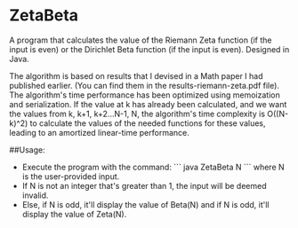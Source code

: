 # ZetaBeta
A program that calculates the value of the Riemann Zeta function (if the input is even) or the Dirichlet Beta function (if the input is even). Designed in Java.

The algorithm is based on results that I devised in a Math paper I had published earlier. (You can find them in the results-riemann-zeta.pdf file). The algorithm's time performance has been optimized using memoization and serialization. If the value at k has already been calculated, and we want the values from k, k+1, k+2...N-1, N, the algorithm's time complexity is O((N-k)^2) to calculate the values of the needed functions for these values, leading to an amortized linear-time performance.

##Usage:
<ul>
<li>Execute the program with the command: 
        ```
        java ZetaBeta N
        ```
where N is the user-provided input.</li>
<li>If N is not an integer that's greater than 1, the input will be deemed invalid.</li>
<li>Else, if N is odd, it'll display the value of Beta(N) and if N is odd, it'll display the value of Zeta(N).</li>
</ul>
